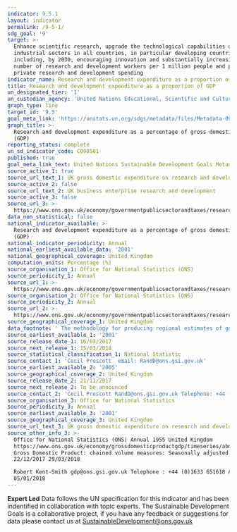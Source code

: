 ```yaml
---
indicator: 9.5.1
layout: indicator
permalink: /9-5-1/
sdg_goal: '9'
target: >-
  Enhance scientific research, upgrade the technological capabilities of
  industrial sectors in all countries, in particular developing countries,
  including, by 2030, encouraging innovation and substantially increasing the
  number of research and development workers per 1 million people and public and
  private research and development spending
indicator_name: Research and development expenditure as a proportion of GDP
title: Research and development expenditure as a proportion of GDP
un_designated_tier: '1'
un_custodian_agency: 'United Nations Educational, Scientific and Cultural Organization (UNESCO)'
graph_type: line
target_id: '9.5'
goal_meta_link: 'https://unstats.un.org/sdgs/metadata/files/Metadata-09-05-01.pdf'
graph_title: >-
  Research and development expenditure as a percentage of gross domestic product
  (GDP)
reporting_status: complete
un_sd_indicator_code: C090501
published: true
goal_meta_link_text: United Nations Sustainable Development Goals Metadata (PDF 382 KB)
source_active_1: true
source_url_text_1: UK gross domestic expenditure on research and development dataset
source_active_2: false
source_url_text_2: UK business enterprise research and development
source_active_3: false
source_url_3: >-
  https://www.ons.gov.uk/economy/governmentpublicsectorandtaxes/researchanddevelopmentexpenditure/datasets/ukgrossdomesticexpenditureonresearchanddevelopmentregionaltables
data_non_statistical: false
national_indicator_available: >-
  Research and development expenditure as a percentage of gross domestic product
  (GDP)
national_indicator_periodicity: Annual
national_earliest_available_data: '2001'
national_geographical_coverage: United Kingdom
computation_units: Percentage (%)
source_organisation_1: Office for National Statistics (ONS)
source_periodicity_1: Annual
source_url_1: >-
  https://www.ons.gov.uk/economy/governmentpublicsectorandtaxes/researchanddevelopmentexpenditure/datasets/ukgrossdomesticexpenditureonresearchanddevelopment
source_organisation_2: Office for National Statistics (ONS)
source_periodicity_2: Annual
source_url_2: >-
  https://www.ons.gov.uk/economy/governmentpublicsectorandtaxes/researchanddevelopmentexpenditure/datasets/ukbusinessenterpriseresearchanddevelopment
source_geographical_coverage_1: United Kingdom
data_footnote: ' The methodology for producing regional estimates of government expenditure has been reviewed. For 2015, estimates are based on actual respondent data. This has replaced the old method of using government full time equivalent (FTE) R&D employees by region, as a proxy for estimating regional expenditure.'
source_earliest_available_1: '2001'
source_release_date_1: 16/03/2017
source_next_release_1: 15/03/2018
source_statistical_classification_1: National Statistic
source_contact_1: 'Cecil Prescott  email: RandD@ons.gsi.gov.uk'
source_earliest_available_2: '2005'
source_geographical_coverage_2: United Kingdom
source_release_date_2: 21/11/2017
source_next_release_2: To be announced
source_contact_2: 'Cecil Prescott RandD@ons.gsi.gov.uk Telephone: +44 (0)1633 456767'
source_organisation_3: Office for National Statistics
source_periodicity_3: Annual
source_earliest_available_3: '2001'
source_geographical_coverage_3: United Kingdom
source_url_text_3: UK gross domestic expenditure on research and development regional dataset
source_other_info_3: >-
  Office for National Statistics (ONS) Annual 1955 United Kingdom
  https://www.ons.gov.uk/economy/grossdomesticproductgdp/timeseries/abmi/qna
  Gross Domestic Product: chained volume measures: Seasonally adjusted £m
  22/12/2017 29/03/2018

  Robert Kent-Smith gdp@ons.gsi.gov.uk Telephone : +44 (0)1633 651618 Accessed
  05/01/2018
---
```

**Expert Led**
Data follows the UN specification for this indicator and has been indentified in collaboration with topic experts.
The Sustainable Development Goals is a collaborative project, if you have any feedback or suggestions for data please contact us at SustainableDevelopment@ons.gov.uk  

